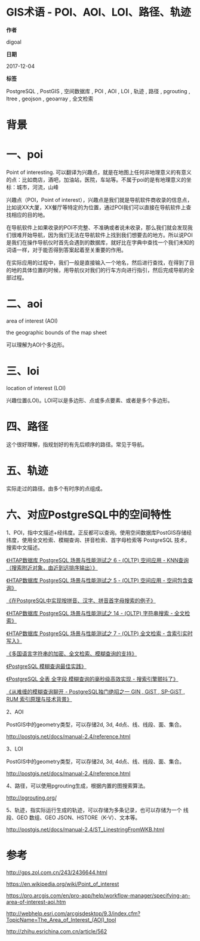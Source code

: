 # GIS术语 - POI、AOI、LOI、路径、轨迹

**作者**

digoal

**日期**

2017-12-04

**标签**

PostgreSQL , PostGIS , 空间数据库 , POI , AOI , LOI , 轨迹 , 路径 , pgrouting , ltree , geojson , geoarray , 全文检索

# 背景

# 一、poi

Point of interesting. 可以翻译为兴趣点，就是在地图上任何非地理意义的有意义的点：比如商店，酒吧，加油站，医院，车站等。不属于poi的是有地理意义的坐标：城市，河流，山峰

兴趣点（POI，Point of interest），兴趣点是我们就是导航软件商收录的信息点，比如说XX大厦，XX餐厅等特定的为位置，通过POI我们可以直接在导航软件上查找相应的目的地。

在导航软件上如果收录的POI不完整、不准确或者说未收录，那么我们就会发现我们很难开始导航，因为我们无法在导航软件上找到我们想要去的地方。所以说POI是我们在操作导航仪时首先会遇到的数据库，就好比在字典中查找一个我们未知的词语一样，对于能否得到答案起着至关重要的作用。

在实际应用的过程中，我们一般是直接输入一个地名，然后进行查找，在得到了目的地的具体位置的时候，用导航仪对我们的行车方向进行指引，然后完成导航的全部过程。

# 二、aoi

area of interest (AOI)

the geographic bounds of the map sheet

可以理解为AOI个多边形。

# 三、loi

location of interest (LOI)

兴趣位置(LOI)。LOI可以是多边形、点或多点要素、或者是多个多边形。

# 四、路径

这个很好理解，指规划好的有先后顺序的路径。常见于导航。

# 五、轨迹

实际走过的路径。由多个有时序的点组成。

# 六、对应PostgreSQL中的空间特性

1、POI，指中文描述+经纬度。正反都可以查询。使用空间数据库PostGIS存储经纬度，使用全文检索、模糊查询、拼音检索、首字母检索等 PostgreSQL 技术，搜索中文描述。

[《HTAP数据库 PostgreSQL 场景与性能测试之 6 - (OLTP) 空间应用 - KNN查询（搜索附近对象，由近到远排序输出）》](https://github.com/digoal/blog/blob/master/201711/20171107_07.md)

[《HTAP数据库 PostgreSQL 场景与性能测试之 5 - (OLTP) 空间应用 - 空间包含查询》](https://github.com/digoal/blog/blob/master/201711/20171107_06.md)

[《在PostgreSQL中实现按拼音、汉字、拼音首字母搜索的例子》](https://github.com/digoal/blog/blob/master/201611/20161109_01.md)

[《HTAP数据库 PostgreSQL 场景与性能测试之 14 - (OLTP) 字符串搜索 - 全文检索》](https://github.com/digoal/blog/blob/master/201711/20171107_15.md)

[《HTAP数据库 PostgreSQL 场景与性能测试之 7 - (OLTP) 全文检索 - 含索引实时写入》](https://github.com/digoal/blog/blob/master/201711/20171107_08.md)

[《多国语言字符串的加密、全文检索、模糊查询的支持》](https://github.com/digoal/blog/blob/master/201710/20171020_01.md)

[《PostgreSQL 模糊查询最佳实践》](https://github.com/digoal/blog/blob/master/201704/20170426_01.md)

[《PostgreSQL 全表 全字段 模糊查询的毫秒级高效实现 - 搜索引擎颤抖了》](https://github.com/digoal/blog/blob/master/201701/20170106_04.md)

[《从难缠的模糊查询聊开 - PostgreSQL独门绝招之一 GIN , GiST , SP-GiST , RUM 索引原理与技术背景》](https://github.com/digoal/blog/blob/master/201612/20161231_01.md)

2、AOI

PostGIS中的geometry类型，可以存储2d, 3d, 4d点、线、线段、面、集合。

http://postgis.net/docs/manual-2.4/reference.html

3、LOI

PostGIS中的geometry类型，可以存储2d, 3d, 4d点、线、线段、面、集合。

http://postgis.net/docs/manual-2.4/reference.html

4、路径，可以使用pgrouting生成，根据内置的图搜索算法。

http://pgrouting.org/

5、轨迹，指实际运行生成的轨迹，可以存储为多条记录，也可以存储为一个 线段、GEO 数组、GEO JSON、HSTORE（K-V）、文本等。

http://postgis.net/docs/manual-2.4/ST_LinestringFromWKB.html

# 参考

http://gps.zol.com.cn/243/2436644.html

https://en.wikipedia.org/wiki/Point_of_interest

https://pro.arcgis.com/en/pro-app/help/workflow-manager/specifying-an-area-of-interest-aoi.htm

http://webhelp.esri.com/arcgisdesktop/9.3/index.cfm?TopicName=The_Area_of_Interest_(AOI)_tool

http://zhihu.esrichina.com.cn/article/562